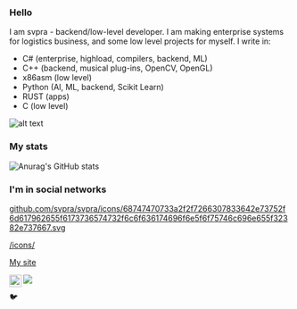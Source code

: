 ### Hello

I am svpra - backend/low-level developer. I am making enterprise systems 
for logistics business, and some low level projects for myself. I write in:
- C# (enterprise, highload, compilers, backend, ML)
- C++ (backend, musical plug-ins, OpenCV, OpenGL)
- x86asm (low level)
- Python (AI, ML, backend, Scikit Learn)
- RUST (apps)
- C (low level)

![alt text](https://avatars.mds.yandex.net/get-zen-logos/223306/pub_5f6770998433a623dae6b6b6_5f6771724c07ce06042e4998/xxh)

### My stats

![Anurag's GitHub stats](https://github-readme-stats.vercel.app/api?username=svpra&theme=dark&count_private=true&show_icons=true)

### I'm in social networks

[github.com/svpra/svpra/icons/68747470733a2f2f7266307833642e73752f6d617962655f6173736574732f6c6f636174696f6e5f6f75746c696e655f32382e737667.svg](https://t.me/svprax)

[/icons/](https://instagram.com/qiapc)

[My site](https://svpra.ml)

<a href="https://twitter.com/svpraprog">
  <img align="left" alt="svpra | Twitter" width="22px" src="https://raw.githubusercontent.com/peterthehan/peterthehan/master/assets/twitter.svg" />
</a>


![](https://komarev.com/ghpvc/?username=svpra&color=brightgreen)

🐦
